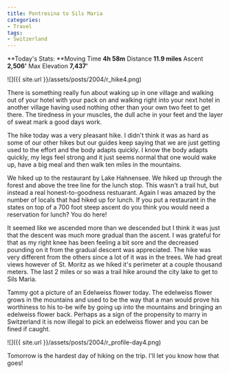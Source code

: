 ```yaml
---
title: Pontresina to Sils Maria
categories:
- Travel
tags:
- Switzerland
---
```


**Today's Stats: **Moving Time **4h 58m** Distance **11.9 miles** Ascent **2,506'** Max Elevation **7,437'**


![]({{ site.url }}/assets/posts/2004/r_hike4.png)

There is something really fun about waking up in one village and walking out of your hotel with your pack on and walking right into your next hotel in another village having used nothing other than your own two feet to get there. The tiredness in your muscles, the dull ache in your feet and the layer of sweat mark a good days work.

The hike today was a very pleasant hike. I didn't think it was as hard as some of our other hikes but our guides keep saying that we are just getting used to the effort and the body adapts quickly. I know the body adapts quickly, my legs feel strong and it just seems normal that one would wake up, have a big meal and then walk ten miles in the mountains.

We hiked up to the restaurant by Lake Hahnensee. We hiked up through the forest and above the tree line for the lunch stop. This wasn't a trail hut, but instead a real honest-to-goodness restuarant. Again I was amazed by the number of locals that had hiked up for lunch. If you put a restaurant in the states on top of a 700 foot steep ascent do you think you would need a reservation for lunch? You do here!

It seemed like we ascended more than we descended but I think it was just that the descent was much more gradual than the ascent. I was grateful for that as my right knee has been feeling a bit sore and the decreased pounding on it from the gradual descent was appreciated. The hike was very different from the others since a lot of it was in the trees. We had great views however of St. Moritz as we hiked it's perimeter at a couple thousand meters. The last 2 miles or so was a trail hike around the city lake to get to Sils Maria.

Tammy got a picture of an Edelweiss flower today. The edelweiss flower grows in the mountains and used to be the way that a man would prove his worthiness to his to-be wife by going up into the mountains and bringing an edelweiss flower back. Perhaps as a sign of the propensity to marry in Switzerland it is now illegal to pick an edelweiss flower and you can be fined if caught.

![]({{ site.url }}/assets/posts/2004/r_profile-day4.png)

Tomorrow is the hardest day of hiking on the trip. I'll let you know how that goes!
